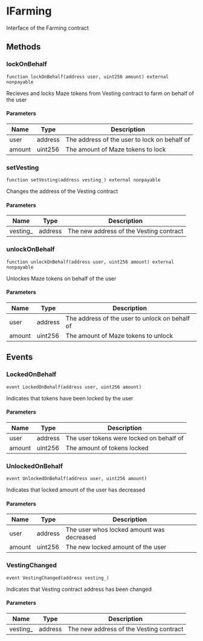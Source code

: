 # IFarming





Interface of the Farming contract



## Methods

### lockOnBehalf

```solidity
function lockOnBehalf(address user, uint256 amount) external nonpayable
```

Recieves and locks Maze tokens from Vesting contract to farm         on behalf of the user



#### Parameters

| Name | Type | Description |
|---|---|---|
| user | address | The address of the user to lock on behalf of |
| amount | uint256 | The amount of Maze tokens to lock |

### setVesting

```solidity
function setVesting(address vesting_) external nonpayable
```

Changes the address of the Vesting contract



#### Parameters

| Name | Type | Description |
|---|---|---|
| vesting_ | address | The new address of the Vesting contract |

### unlockOnBehalf

```solidity
function unlockOnBehalf(address user, uint256 amount) external nonpayable
```

Unlockes Maze tokens on behalf of the user



#### Parameters

| Name | Type | Description |
|---|---|---|
| user | address | The address of the user to unlock on behalf of |
| amount | uint256 | The amount of Maze tokens to unlock |



## Events

### LockedOnBehalf

```solidity
event LockedOnBehalf(address user, uint256 amount)
```

Indicates that tokens have been locked by the user



#### Parameters

| Name | Type | Description |
|---|---|---|
| user  | address | The user tokens were locked on behalf of |
| amount  | uint256 | The amount of tokens locked |

### UnlockedOnBehalf

```solidity
event UnlockedOnBehalf(address user, uint256 amount)
```

Indicates that locked amount of the user has decreased



#### Parameters

| Name | Type | Description |
|---|---|---|
| user  | address | The user whos locked amount was decreased |
| amount  | uint256 | The new locked amount of the user |

### VestingChanged

```solidity
event VestingChanged(address vesting_)
```

Indicates that Vesting contract address has been changed



#### Parameters

| Name | Type | Description |
|---|---|---|
| vesting_  | address | The new address of the Vesting contract |



